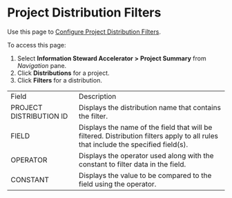 # Project Distribution Filters

<div class="use">

Use this page to [Configure Project Distribution
Filters](../Use_Cases/Configure_Project_Distribution_Filters.htm).

</div>

To access this page:

1.  Select **Information Steward Accelerator \>**
    <span style="font-weight: bold;">Project Summary</span> from
    *Navigation* pane.
2.  Click <span style="font-weight: bold;">Distributions</span> for a
    project.
3.  Click <span style="font-weight: bold;">Filters</span> for a
    distribution.

|                         |                                                                                                                                    |
| ----------------------- | ---------------------------------------------------------------------------------------------------------------------------------- |
| Field                   | Description                                                                                                                        |
| PROJECT DISTRIBUTION ID | Displays the distribution name that contains the filter.                                                                           |
| FIELD                   | Displays the name of the field that will be filtered. Distribution filters apply to all rules that include the specified field(s). |
| OPERATOR                | Displays the operator used along with the constant to filter data in the field.                                                    |
| CONSTANT                | Displays the value to be compared to the field using the operator.                                                                 |
